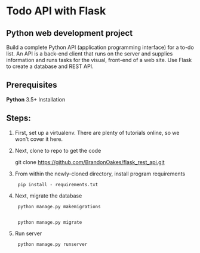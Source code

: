 # Todo API with Flask

## Python web development project


Build a complete Python API (application programming interface) for a to-do list. An API is a back-end client that runs on the server and supplies information and runs tasks for the visual, front-end of a web site. Use Flask to create a database and REST API.


## Prerequisites


**Python** 3.5+ Installation


## Steps:


1. First, set up a virtualenv. There are plenty
of tutorials online, so we won't cover it here.


2. Next, clone to repo to get the code


   git clone https://github.com/BrandonOakes/flask_rest_api.git


3. From within the newly-cloned directory, install program requirements


    	pip install - requirements.txt


4. Next, migrate the database


    	python manage.py makemigrations


    	python manage.py migrate


5. Run server


    	python manage.py runserver
